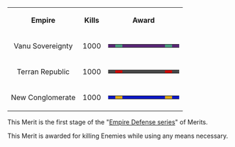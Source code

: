 <table>
<tbody>
<tr class="odd">
<td style="text-align: center;"><p><b>Empire</b></p></td>
<td style="text-align: center;"><p><b>Kills</b></p></td>
<td style="text-align: center;"><p><b>Award</b></p></td>
</tr>
<tr class="even">
<td style="text-align: center;"><p>Vanu Sovereignty</p></td>
<td style="text-align: center;"><p>1000</p></td>
<td style="text-align: center;"><table class="bigmerit">
<tr>
<td bgcolor="#592876">
</td>
<td bgcolor="#4A9B7E">
</td>
<td bgcolor="#592876">
</td>
<td bgcolor="#592876">
</td>
<td bgcolor="#592876">
</td>
<td bgcolor="#592876">
</td>
<td bgcolor="#592876">
</td>
<td bgcolor="#592876">
</td>
<td bgcolor="#4A9B7E">
</td>
<td bgcolor="#592876">
</td>
</tr>
</table></td>
</tr>
<tr class="odd">
<td style="text-align: center;"><p>Terran Republic</p></td>
<td style="text-align: center;"><p>1000</p></td>
<td style="text-align: center;"><table class="bigmerit">
<tr>
<td bgcolor="#474747">
</td>
<td bgcolor="#CB0806">
</td>
<td bgcolor="#474747">
</td>
<td bgcolor="#474747">
</td>
<td bgcolor="#474747">
</td>
<td bgcolor="#474747">
</td>
<td bgcolor="#474747">
</td>
<td bgcolor="#474747">
</td>
<td bgcolor="#CB0806">
</td>
<td bgcolor="#474747">
</td>
</tr>
</table></td>
</tr>
<tr class="even">
<td style="text-align: center;"><p>New Conglomerate</p></td>
<td style="text-align: center;"><p>1000</p></td>
<td style="text-align: center;"><table class="bigmerit">
<tr>
<td bgcolor="#0A18C5">
</td>
<td bgcolor="#DDA913">
</td>
<td bgcolor="#0A18C5">
</td>
<td bgcolor="#0A18C5">
</td>
<td bgcolor="#0A18C5">
</td>
<td bgcolor="#0A18C5">
</td>
<td bgcolor="#0A18C5">
</td>
<td bgcolor="#0A18C5">
</td>
<td bgcolor="#DDA913">
</td>
<td bgcolor="#0A18C5">
</td>
</tr>
</table></td>
</tr>
</tbody>
</table>

This Merit is the first stage of the
"[Empire Defense series](Defense_Merit_Commendations.md#Empire_Defense_Merits)"
of Merits.

This Merit is awarded for killing Enemies while using any means necessary.


